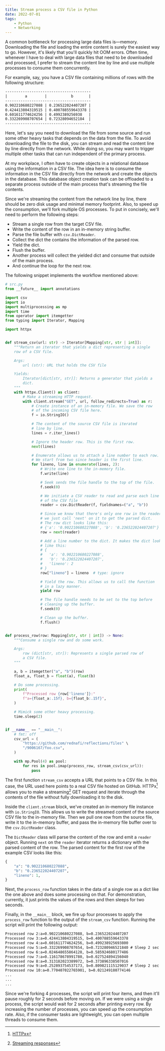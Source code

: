```yaml
---
title: Stream process a CSV file in Python
date: 2022-07-01
tags:
    - Python
    - Networking
---
```


A common bottleneck for processing large data files is—memory. Downloading the file and
loading the entire content is surely the easiest way to go. However, it's likely that you'll
quickly hit OOM errors. Often time, whenever I have to deal with large data files that need
to be downloaded and processed, I prefer to stream the content line by line and use multiple
processes to consume them concurrently.

For example, say, you have a CSV file containing millions of rows with the following
structure:

```txt
---------------------------------------
|        a        |           b       |
---------------------------------------
0.902210680227088 | 0.236522024407207 |
0.424413804319515 | 0.400788559643378 |
0.601611774624256 | 0.4992389256938   |
0.332269908707654 | 0.72328094652184  |
---------------------------------------
```

Here, let's say you need to download the file from some source and run some other heavy
tasks that depends on the data from the file. To avoid downloading the file to the disk, you
can stream and read the content line by line directly from the network. While doing so, you
may want to trigger multiple other tasks that can run independent of the primary process.

At my workplace, I often have to create objects in a relational database using the
information in a CSV file. The idea here is to consume the information in the CSV file
directly from the network and create the objects in the database. This database object
creation task can be offloaded to a separate process outside of the main process that's
streaming the file contents.

Since we're streaming the content from the network line by line, there should be zero disk
usage and minimal memory footprint. Also, to speed up the consumption, we'll fork multiple
OS processes. To put in concisely, we'll need to perform the following steps:

-   Stream a single row from the target CSV file.
-   Write the content of the row in an in-memory string buffer.
-   Parse the file buffer with `csv.DictReader`.
-   Collect the dict the contains the information of the parsed row.
-   Yield the dict.
-   Flush the buffer.
-   Another process will collect the yielded dict and consume that outside of the main
    process.
-   And continue the loop for the next row.

The following snippet implements the workflow mentioned above:

```python
# src.py
from __future__ import annotations

import csv
import io
import multiprocessing as mp
import time
from operator import itemgetter
from typing import Iterator, Mapping

import httpx


def stream_csv(url: str) -> Iterator[Mapping[str, str | int]]:
    """Return an iterator that yields a dict representing a single
    row of a CSV file.

    Args:
        url (str): URL that holds the CSV file

    Yields:
        Iterator[dict[str, str]]: Returns a generator that yields a
        dict.
    """
    with httpx.Client() as client:
        # Make a streaming HTTP request.
        with client.stream("GET", url, follow_redirects=True) as r:
            # Create instance of an in-memory file. We save the row
            # of the incoming CSV file here.
            f = io.StringIO()

            # The content of the source CSV file is iterated
            # line by line.
            lines = r.iter_lines()

            # Ignore the header row. This is the first row.
            next(lines)

            # Enumerate allows us to attach a line number to each row.
            # We start from two since header is the first line.
            for lineno, line in enumerate(lines, 2):
                # Write one line to the in-memory file.
                f.write(line)

                # Seek sends the file handle to the top of the file.
                f.seek(0)

                # We initiate a CSV reader to read and parse each line
                # of the CSV file
                reader = csv.DictReader(f, fieldnames=("a", "b"))

                # Since we know that there's only one row in the reader
                # we just call 'next' on it to get the parsed dict.
                # The row dict looks like this:
                # {'a': '0.902210680227088', 'b': '0.236522024407207'}
                row = next(reader)

                # Add a line number to the dict. It makes the dict looks
                # like this:
                # {
                #   'a': '0.902210680227088',
                #   'b': '0.236522024407207',
                #   'lineno': 2
                # }
                row["lineno"] = lineno  # type: ignore

                # Yield the row. This allows us to call the function
                # in a lazy manner.
                yield row

                # The file handle needs to be set to the top before
                # cleaning up the buffer.
                f.seek(0)

                # Clean up the buffer.
                f.flush()


def process_row(row: Mapping[str, str | int]) -> None:
    """Consume a single row and do some work.

    Args:
        row (dict[str, str]): Represents a single parsed row of
        a CSV file.
    """

    a, b = itemgetter("a", "b")(row)
    float_a, float_b = float(a), float(b)

    # Do some processing.
    print(
        f"Processed row {row['lineno']}:"
        f"a={float_a:.15f}, b={float_b:.15f}",
    )

    # Mimick some other heavy processing.
    time.sleep(2)


if __name__ == "__main__":
    # fmt: off
    csv_url = (
        "https://github.com/rednafi/reflections/files" \
        "/9006167/foo.csv",
    )

    with mp.Pool(4) as pool:
        for res in pool.imap(process_row, stream_csv(csv_url)):
            pass
```

The first function `stream_csv` accepts a URL that points to a CSV file. In this case, the
URL used here points to a real CSV file hosted on GitHub. HTTPx[^1] allows you to make a
streaming[^2] GET request and iterate through the contents of the file without fully
downloading it to the disk.

Inside the `client.stream` block, we've created an in-memory file instance with
`io.StringIO`. This allows us to write the streamed content of the source CSV file to the
in-memory file. Then we pull one row from the source file, write it to the in-memory buffer,
and pass the in-memory file buffer over to the `csv.DictReader` class.

The `DictReader` class will parse the content of the row and emit a `reader` object. Running
`next` on the `reader` iterator returns a dictionary with the parsed content of the row. The
parsed content for the first row of the example CSV looks like this:

```python
{
    "a": "0.902210680227088",
    "b": "0.236522024407207",
    "lineno": 1,
}
```

Next, the `process_row` function takes in the data of a single row as a dict like the one
above and does some processing on that. For demonstration, currently, it just prints the
values of the rows and then sleeps for two seconds.

Finally, in the `__main__` block, we fire up four processes to apply the `process_row`
function to the output of the `stream_csv` function. Running the script will print the
following output:

```txt
Processed row 2:a=0.902210680227088, b=0.236522024407207
Processed row 3:a=0.424413804319515, b=0.400788559643378
Processed row 4:a=0.601611774624256, b=0.499238925693800
Processed row 5:a=0.332269908707654, b=0.723280946521840 # Sleep 2 sec
Processed row 6:a=0.024648655864128, b=0.585924680177486
Processed row 7:a=0.116178678991780, b=0.027524894156040
Processed row 8:a=0.313182023389972, b=0.373896338507016
Processed row 9:a=0.252893754537173, b=0.809821115129037 # Sleep 2 sec
Processed row 10:a=0.770407022765901, b=0.021249180774146
...
...
...
```

Since we're forking 4 processes, the script will print four items, and then it'll pause
roughly for 2 seconds before moving on. If we were using a single process, the script would
wait for 2 seconds after printing every row. By increasing the number of processes, you can
speed up the consumption rate. Also, if the consumer tasks are lightweight, you can open
multiple threads to consume them.

[^1]: [HTTPx](https://www.python-httpx.org/)

[^2]: [Streaming responses](https://www.python-httpx.org/quickstart/#streaming-responses)

